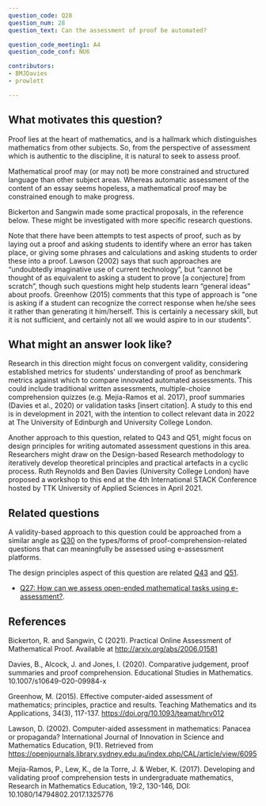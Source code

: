 ```yaml
---
question_code: Q28 
question_num: 28 
question_text: Can the assessment of proof be automated? 

question_code_meeting1: A4 
question_code_conf: NU6 

contributors: 
- BMJDavies
- prowlett

---
```


## What motivates this question?

Proof lies at the heart of mathematics, and is a hallmark which distinguishes mathematics from other subjects.
So, from the perspective of assessment which is authentic to the discipline, it is natural to seek to assess proof.

Mathematical proof may (or may not) be more constrained and structured language than other subject areas. Whereas automatic assessment of the content of an essay seems hopeless, a mathematical proof may be constrained enough to make progress.

Bickerton and Sangwin made some practical proposals, in the reference below. 
These might be investigated with more specific research questions.

Note that there have been attempts to test aspects of proof, such as by laying out a proof and asking students to identify where an error has taken place, or giving some phrases and calculations and asking students to order these into a proof. Lawson (2002) says that such approaches are “undoubtedly imaginative use of current technology”, but “cannot be thought of as equivalent to asking a student to prove [a conjecture] from scratch”, though such questions might help students learn “general ideas” about proofs. Greenhow (2015) comments that this type of approach is "one is asking if a student can recognize the correct response when he/she sees it rather than generating it him/herself. This is certainly a necessary skill, but it is not sufficient, and certainly not all we would aspire to in our students".

## What might an answer look like?

Research in this direction might focus on convergent validity, considering established metrics for students' understanding of proof as benchmark metrics against which to compare innovated automated assessments. This could include traditional written assessments, multiple-choice comprehension quizzes (e.g. Mejia-Ramos et al. 2017), proof summaries (Davies et al., 2020) or validation tasks [insert citation]. A study to this end is in development in 2021, with the intention to collect relevant data in 2022 at The University of Edinburgh and University College London. 

Another approach to this question, related to Q43 and Q51, might focus on design principles for writing automated assessment questions in this area. Researchers might draw on the Design-based Research methodology to iteratively develop theoretical principles and practical artefacts in a cyclic process. Ruth Reynolds and Ben Davies (University College London) have proposed a workshop to this end at the 4th International STACK Conference hosted by TTK University of Applied Sciences in April 2021. 

## Related questions

A validity-based approach to this question could be approached from a similar angle as [Q30](Q30) on the types/forms of proof-comprehension-related questions that can meaningfully be assessed using e-assessment platforms. 

The design principles aspect of this question are related [Q43](Q43) and [Q51](Q51). 

*  [Q27: How can we assess open-ended mathematical tasks using e-assessment?](Q27).

## References

Bickerton, R. and Sangwin, C (2021). Practical Online Assessment of Mathematical Proof. Available at http://arxiv.org/abs/2006.01581

Davies, B., Alcock, J. and Jones, I. (2020). Comparative judgement, proof summaries and proof comprehension. Educational Studies in Mathematics. 10.1007/s10649-020-09984-x

Greenhow, M. (2015). Effective computer-aided assessment of mathematics; principles, practice and results. Teaching Mathematics and its Applications, 34(3), 117-137. https://doi.org/10.1093/teamat/hrv012

Lawson, D. (2002). Computer-aided assessment in mathematics: Panacea or propaganda? International Journal of Innovation in Science and Mathematics Education, 9(1). Retrieved from https://openjournals.library.sydney.edu.au/index.php/CAL/article/view/6095

Mejía-Ramos, P., Lew, K., de la Torre, J. & Weber, K. (2017). Developing and validating proof comprehension tests in undergraduate mathematics, Research in Mathematics Education, 19:2, 130-146, DOI: 10.1080/14794802.2017.1325776
